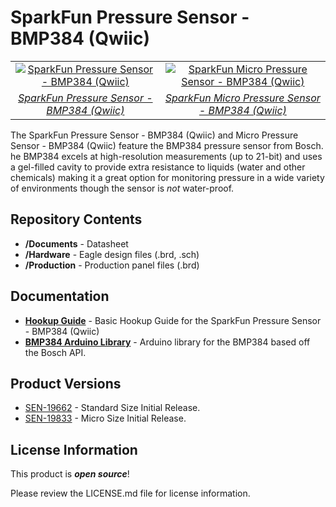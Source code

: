 SparkFun Pressure Sensor - BMP384 (Qwiic) 
=========================================

<table class="table table-hover table-striped table-bordered">
  <tr align="center">
    <td><a href="https://www.sparkfun.com/products/19662"><img src="https://cdn.sparkfun.com/assets/parts/1/9/3/3/8/19662-SparkFun_Pressure_Sensor_-_BMP384__Qwiic_-01.jpg" alt="SparkFun Pressure Sensor - BMP384 (Qwiic)"></a></td>
    <td><a href="https://www.sparkfun.com/products/19833"><img src="https://cdn.sparkfun.com/assets/learn_tutorials/2/4/2/0/Qwiic_Micro_BMP384-Thumb.jpg" alt="SparkFun Micro Pressure Sensor - BMP384 (Qwiic)"></a></td>
  </tr>
  <tr align="center">
    <td><a href="https://www.sparkfun.com/products/19662"><i>SparkFun Pressure Sensor - BMP384 (Qwiic)</i></a></td>
    <td><a href="https://www.sparkfun.com/products/19833"><i>SparkFun Micro Pressure Sensor - BMP384 (Qwiic)</i></a></td>
  </tr>
</table>

The SparkFun Pressure Sensor - BMP384 (Qwiic) and Micro Pressure Sensor - BMP384 (Qwiic) feature the BMP384 pressure sensor from Bosch. he BMP384 excels at high-resolution measurements (up to 21-bit) and uses a gel-filled cavity to provide extra resistance to liquids (water and other chemicals) making it a great option for monitoring pressure in a wide variety of environments though the sensor is <i>not</i> water-proof.

Repository Contents
-------------------
* **/Documents** - Datasheet
* **/Hardware** - Eagle design files (.brd, .sch)
* **/Production** - Production panel files (.brd)

Documentation
-------------
* **[Hookup Guide](https://learn.sparkfun.com/tutorials/qwiic-pressure-sensor-bmp384-hookup-guide)** - Basic Hookup Guide for the SparkFun Pressure Sensor - BMP384 (Qwiic)
* **[BMP384 Arduino Library](https://github.com/sparkfun/SparkFun_BMP384_Arduino_Library)** - Arduino library for the BMP384 based off the Bosch API.

Product Versions
----------------
* [SEN-19662](https://www.sparkfun.com/products/19662) - Standard Size Initial Release.
* [SEN-19833](https://www.sparkfun.com/products/19833) - Micro Size Initial Release.

License Information
-------------------

This product is _**open source**_! 

Please review the LICENSE.md file for license information. 

